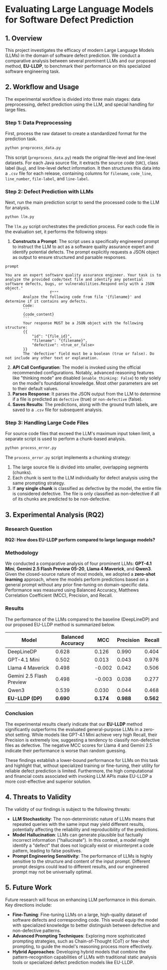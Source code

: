 # Evaluating Large Language Models for Software Defect Prediction

## 1. Overview

This project investigates the efficacy of modern Large Language Models (LLMs) in the domain of software defect prediction. We conduct a comparative analysis between several prominent LLMs and our proposed method, **EU-LLDP**, to benchmark their performance on this specialized software engineering task.


## 2. Workflow and Usage

The experimental workflow is divided into three main stages: data preprocessing, defect prediction using the LLM, and special handling for large files.

### Step 1: Data Preprocessing

First, process the raw dataset to create a standardized format for the prediction task.

```bash
python preprocess_data.py
```

This script (`preprocess_data.py`) reads the original file-level and line-level datasets. For each Java source file, it extracts the source code (`SRC`), class label (`Bug`), and line-level defect information. It then structures this data into a `.csv` file for each release, containing columns for `filename`, `code_line`, `line_number`, `file-label`, and `line-label`.

### Step 2: Defect Prediction with LLMs

Next, run the main prediction script to send the processed code to the LLM for analysis.

```bash
python llm.py
```

The `llm.py` script orchestrates the prediction process. For each code file in the evaluation set, it performs the following steps:
1.  **Constructs a Prompt**: The script uses a specifically engineered prompt to instruct the LLM to act as a software quality assurance expert and identify potential defects. The prompt explicitly requests a JSON object as output to ensure structured and parsable responses.
```commandline
prompt 

You are an expert software quality assurance engineer. Your task is to analyze the provided code/text file and identify any potential software defects, bugs, or vulnerabilities.Respond only with a JSON object."
                    f"""
        Analyze the following code from file '{filename}' and determine if it contains any defects.
        Code:
        ```
        {code_content}
        ```
        Your response MUST be a JSON object with the following structure:
        {{
            "id": "{file_id}",
            "filename": "{filename}",
            "defective": <true_or_false>
        }}
        The 'defective' field must be a boolean (true or false). Do not include any other text or explanation.
```
2.  **API Call Configuration**: The model is invoked using the official recommended configurations. Notably, advanced reasoning features like "thinking mode" are disabled (`enable_thinking: False`) to rely solely on the model's foundational knowledge. Most other parameters are set to their default values.
3.  **Parses Response**: It parses the JSON output from the LLM to determine if a file is predicted as `defective` (true) or `non-defective` (false).
4.  **Saves Results**: The predictions, along with the ground truth labels, are saved to a `.csv` file for subsequent analysis.

### Step 3: Handling Large Code Files

For source code files that exceed the LLM's maximum input token limit, a separate script is used to perform a chunk-based analysis.

```bash
python process_error.py
```

The `process_error.py` script implements a chunking strategy:
1.  The large source file is divided into smaller, overlapping segments (chunks).
2.  Each chunk is sent to the LLM individually for defect analysis using the same prompting strategy.
3.  If **any single chunk** is classified as defective by the model, the entire file is considered defective. The file is only classified as non-defective if all of its chunks are predicted to be non-defective.

## 3. Experimental Analysis (RQ2)

### Research Question
**RQ2: How does EU-LLDP perform compared to large language models?**

### Methodology

We conducted a comparative analysis of four prominent LLMs: **GPT-4.1 Mini**, **Gemini 2.5 Flash Preview 05-20**, **Llama 4 Maverick**, and **Qwen3**. Given the closed-source nature of most models, we adopted a **zero-shot learning** approach, where the models perform predictions based on a general prompt without any prior fine-tuning on domain-specific data. Performance was measured using Balanced Accuracy, Matthews Correlation Coefficient (MCC), Precision, and Recall.

### Results

The performance of the LLMs compared to the baseline (DeepLineDP) and our proposed EU-LLDP method is summarized below.

| Model                       | Balanced Accuracy | MCC     | Precision | Recall  |
| --------------------------- | ----------------- | ------- | --------- | ------- |
| DeepLineDP                  | 0.628             | 0.126   | 0.990     | 0.404   |
| GPT-4.1 Mini                | 0.502             | 0.013   | 0.043     | 0.976   |
| Llama 4 Maverick            | 0.498             | -0.002  | 0.042     | 0.506   |
| Gemini 2.5 Flash Preview    | 0.498             | -0.003  | 0.038     | 0.277   |
| Qwen3                       | 0.539             | 0.030   | 0.044     | 0.468   |
| **EU-LLDP (DP)** | **0.690** | **0.174** | **0.988** | **0.562** |

### Conclusion

The experimental results clearly indicate that our **EU-LLDP** method significantly outperforms the evaluated general-purpose LLMs in a zero-shot setting. While models like GPT-4.1 Mini achieve very high Recall, their Precision is extremely low, suggesting a tendency to classify non-defective files as defective. The negative MCC scores for Llama 4 and Gemini 2.5 indicate their performance is worse than random guessing.

These findings establish a lower-bound performance for LLMs on this task and highlight that, without specialized training or fine-tuning, their utility for reliable defect prediction is limited. Furthermore, the high computational and financial costs associated with invoking LLM APIs make EU-LLDP a more cost-effective and superior solution.

## 4. Threats to Validity

The validity of our findings is subject to the following threats:

* **LLM Stochasticity**: The non-deterministic nature of LLMs means that repeated queries with the same input may yield different results, potentially affecting the reliability and reproducibility of the predictions.
* **Model Hallucination**: LLMs can generate plausible but factually incorrect information ("hallucinate"). In this context, a model might identify a "defect" that does not logically exist or misinterpret a code pattern, leading to false positives.
* **Prompt Engineering Sensitivity**: The performance of LLMs is highly sensitive to the structure and content of the input prompt. Different prompt designs could lead to different results, and our engineered prompt may not be universally optimal.

## 5. Future Work

Future research will focus on enhancing LLM performance in this domain. Key directions include:

* **Fine-Tuning**: Fine-tuning LLMs on a large, high-quality dataset of software defects and corresponding code. This would equip the model with specialized knowledge to better distinguish between defective and non-defective patterns.
* **Advanced Prompting Techniques**: Exploring more sophisticated prompting strategies, such as Chain-of-Thought (CoT) or few-shot prompting, to guide the model's reasoning process more effectively.
* **Hybrid Approaches**: Developing hybrid models that combine the pattern-recognition capabilities of LLMs with traditional static analysis tools or specialized defect prediction models like EU-LLDP.

